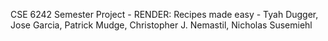 CSE 6242 Semester Project - RENDER: Recipes made easy - Tyah Dugger, Jose Garcia, Patrick Mudge, Christopher J. Nemastil, Nicholas Susemiehl 